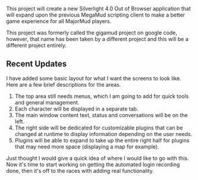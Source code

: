 This project will create a new Silverlight 4.0 Out of Browser application that will expand upon the previous MegaMud scripting client to make a better game experience for all MajorMud players.

This project was formerly called the gigamud project on google code, however, that name has been taken by a different project and this will be a different project entirely.

## Recent Updates ##

I have added some basic layout for what I want the screens to look like.  Here are a few brief descriptions for the areas.

  1. The top area still needs menus, which I am going to add for quick tools and general management.
  1. Each character will be displayed in a separate tab.
  1. The main window content text, status and conversations will be on the left.
  1. The right side will be dedicated for customizable plugins that can be changed at runtime to display information depending on the user needs.
  1. Plugins will be able to expand to take up the entire right half for plugins that may need more space (displaying a map for example).

Just thought I would give a quick idea of where I would like to go with this.  Now it's time to start working on getting the automated login recording done, then it's off to the races with adding real functionality.